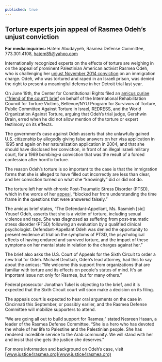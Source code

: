 ```yaml
---
published: true
---
```


## Torture experts join appeal of Rasmea Odeh’s unjust conviction

**For media inquiries:** Hatem Abudayyeh, Rasmea Defense Committee, 773.301.4108, [hatem85@yahoo.com](mailto:hatem85@yahoo.com) 

Internationally recognized experts on the effects of torture are weighing in on the appeal of prominent Palestinian American activist Rasmea Odeh, who is challenging her [unjust November 2014 conviction](http://justice4rasmea.org/news/2014/11/10/rasmea-found-guilty/) on an immigration charge. Odeh, who was tortured and raped in an Israeli prison, was denied the right to present a meaningful defense in her Detroit trial last year. 

On June 19th, the Center for Constitutional Rights filed an [amicus curiae (“friend of the court”) brief](http://justice4rasmea.org/assets/img/CCR-Amicus-2.pdf) on behalf of the International Rehabilitation Council for Torture Victims, Bellevue/NYU Program for Survivors of Torture, Public Committee Against Torture in Israel, REDRESS, and the World Organization Against Torture, arguing that Odeh’s trial judge, Gershwin Drain, erred when he did not allow mention of the torture or expert testimony on its effects.

The government’s case against Odeh asserts that she unlawfully gained U.S. citizenship by allegedly giving false answers on her visa application in 1995 and again on her naturalization application in 2004, and that she should have disclosed her conviction, in front of an illegal Israeli military court, for a 1969 bombing–a conviction that was the result of a forced confession after horrific torture. 

The reason Odeh’s torture is so important to the case is that the immigration forms that she is alleged to have filled out incorrectly are less than clear, and her conviction turned on what she “knowingly” did or did not do. 

The torture left her with chronic Post-Traumatic Stress Disorder (PTSD), which in the words of her [appeal](http://justice4rasmea.org/news/2015/06/09/rasmea-odeh-appeals-conviction-and-sentencing/), “blocked her from understanding the time frame in the questions that were answered falsely.”

The amicus brief states, “The Defendant-Appellant, Ms. Rasmieh [sic] Yousef Odeh, asserts that she is a victim of torture, including sexual violence and rape. She was diagnosed as suffering from post-traumatic stress disorder (PTSD) following an evaluation by a qualified clinical psychologist. Defendant-Appellant Odeh was denied the opportunity to present evidence at trial on the symptoms of PTSD, the psychological effects of having endured and survived torture, and the impact of these symptoms on her mental state in relation to the charges against her.” 

The brief also asks the U.S. Court of Appeals for the Sixth Circuit to order a new trial for Odeh.  Michael Deutsch, Odeh’s lead attorney, had this to say about the amicus: “We welcome this support from organizations that are familiar with torture and its effects on people's states of mind.  It's an important issue not only for Rasmea, but for many others.”

Federal prosecutor Jonathan Tukel is objecting to the brief, and it is expected that the Sixth Circuit court will soon make a decision on its filing. 

The appeals court is expected to hear oral arguments on the case in Cincinnati this September, or possibly earlier, and the Rasmea Defense Committee will mobilize supporters to attend.

“We are going all out to build support for Rasmea,” stated Nesreen Hasan, a leader of the Rasmea Defense Committee. “She is a hero who has devoted the whole of her life to Palestine and the Palestinian people. She has rendered incredible service to the Arab community. We will stand with her and insist that she gets the justice she deserves.”

For more information and background on Odeh’s case, visit [www.justice4rasmea.org](www.justice4rasmea.org) 
